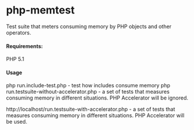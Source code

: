 php-memtest
===========

Test suite that meters consuming memory by PHP objects and other operators.

#### Requirements:
PHP 5.1

#### Usage
php run.include-test.php - test how includes consume memory
php run.testsuite-without-accelerator.php - a set of tests that measures consuming memory in different situations. PHP Accelerator will be ignored.

http://localhost/run.testsuite-with-accelerator.php - a set of tests that measures consuming memory in different situations. PHP Accelerator will be used.